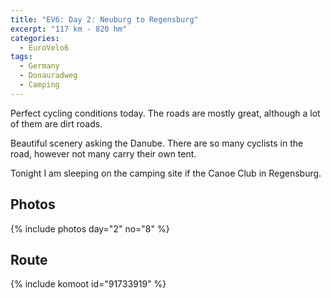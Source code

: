 ```yaml
---
title: "EV6: Day 2: Neuburg to Regensburg"
excerpt: "117 km - 820 hm"
categories:
  - EuroVelo6
tags:
  - Germany
  - Donauradweg
  - Camping
---
```

Perfect cycling conditions today. The roads are mostly great, although a lot of them are dirt roads.

Beautiful scenery asking the Danube. There are so many cyclists in the road, however not many carry their own tent.

Tonight I am sleeping on the camping site if the Canoe Club in Regensburg.

## Photos

{% include photos day="2" no="8" %}

## Route

{% include komoot id="91733919" %}

